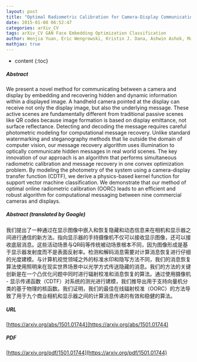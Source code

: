 ```yaml
---
layout: post
title: "Optimal Radiometric Calibration for Camera-Display Communication"
date: 2015-01-08 06:52:47
categories: arXiv_CV
tags: arXiv_CV GAN Face Embedding Optimization Classification
author: Wenjia Yuan, Eric Wengrowski, Kristin J. Dana, Ashwin Ashok, Marco Gruteser, Narayan Mandayam
mathjax: true
---
```


* content
{:toc}

##### Abstract
We present a novel method for communicating between a camera and display by embedding and recovering hidden and dynamic information within a displayed image. A handheld camera pointed at the display can receive not only the display image, but also the underlying message. These active scenes are fundamentally different from traditional passive scenes like QR codes because image formation is based on display emittance, not surface reflectance. Detecting and decoding the message requires careful photometric modeling for computational message recovery. Unlike standard watermarking and steganography methods that lie outside the domain of computer vision, our message recovery algorithm uses illumination to optically communicate hidden messages in real world scenes. The key innovation of our approach is an algorithm that performs simultaneous radiometric calibration and message recovery in one convex optimization problem. By modeling the photometry of the system using a camera-display transfer function (CDTF), we derive a physics-based kernel function for support vector machine classification. We demonstrate that our method of optimal online radiometric calibration (OORC) leads to an efficient and robust algorithm for computational messaging between nine commercial cameras and displays.

##### Abstract (translated by Google)
我们提出了一种通过在显示图像中嵌入和恢复隐藏和动态信息来在相机和显示器之间进行通信的新方法。指向显示器的手持摄像机不仅可以接收显示图像，还可以接收底层消息。这些活动场景与QR码等传统被动场景根本不同，因为图像形成是基于显示器发射度而不是表面反射率。检测和解码消息需要对计算消息恢复进行仔细的光度建模。与计算机视觉领域之外的标准水印和隐写方法不同，我们的消息恢复算法使用照明来在现实世界场景中以光学方式传送隐藏的消息。我们的方法的关键创新是在一个凸优化问题中同时进行辐射校准和消息恢复的算法。通过使用摄像机 - 显示传递函数（CDTF）对系统的测光进行建模，我们推导出用于支持向量机分类的基于物理的核函数。我们证明，我们的最佳在线辐射校准（OORC）的方法导致了用于九个商业相机和显示器之间的计算消息传递的有效和稳健的算法。

##### URL
[https://arxiv.org/abs/1501.01744](https://arxiv.org/abs/1501.01744)

##### PDF
[https://arxiv.org/pdf/1501.01744](https://arxiv.org/pdf/1501.01744)

